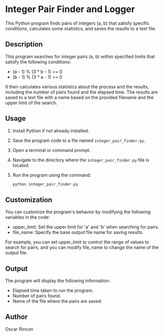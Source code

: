 # Integer Pair Finder and Logger

This Python program finds pairs of integers (a, b) that satisfy specific conditions, calculates some statistics, and saves the results to a text file.

## Description

This program searches for integer pairs (a, b) within specified limits that satisfy the following conditions:
- (a - 1) % (3 * b - 1) == 0
- (b - 1) % (3 * a - 1) == 0

It then calculates various statistics about the process and the results, including the number of pairs found and the elapsed time. The results are saved to a text file with a name based on the provided filename and the upper limit of the search.

## Usage

1. Install Python if not already installed.

2. Save the program code to a file named `integer_pair_finder.py`.

3. Open a terminal or command prompt.

4. Navigate to the directory where the `integer_pair_finder.py` file is located.

5. Run the program using the command:
   ```bash
   python integer_pair_finder.py

## Customization

You can customize the program's behavior by modifying the following variables in the code:

- upper_limit: Set the upper limit for 'a' and 'b' when searching for pairs.
- file_name: Specify the base output file name for saving results.

For example, you can set upper_limit to control the range of values to search for pairs, and you can modify file_name to change the name of the output file.

## Output

The program will display the following information:

- Elapsed time taken to run the program.
- Number of pairs found.
- Name of the file where the pairs are saved.

## Author

Oscar Rincon
